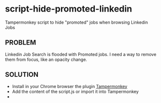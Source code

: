 # script-hide-promoted-linkedin
Tampermonkey script to hide "promoted"  jobs when browsing Linkedin Jobs

## PROBLEM

Linkedin Job Search is flooded with Promoted jobs. I need a way to remove them from focus, like an opacity change.

## SOLUTION

- Install in your Chrome browser the plugin [Tampermonkey](https://chromewebstore.google.com/detail/tampermonkey/dhdgffkkebhmkfjojejmpbldmpobfkfo)
- Add the content of the script.js or import it into Tampermonkey
- 
